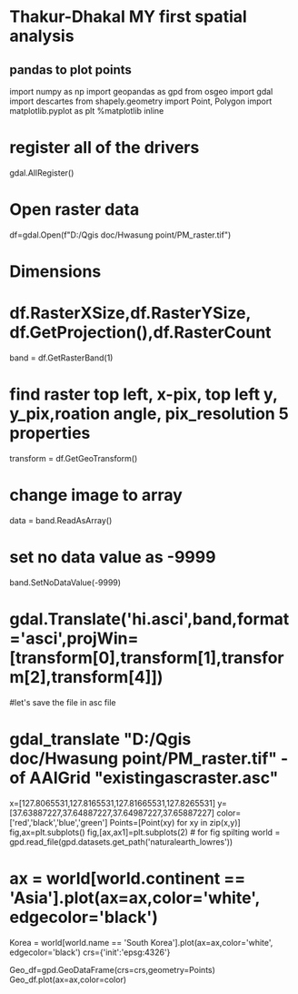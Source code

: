 # Thakur-Dhakal   MY first spatial analysis 
## pandas to plot points 
import numpy as np 
import geopandas as gpd
from osgeo import gdal
import descartes
from shapely.geometry import Point, Polygon
import matplotlib.pyplot as plt
%matplotlib inline
# register all of the drivers
gdal.AllRegister()
# Open raster data 
df=gdal.Open(f"D:/Qgis doc/Hwasung point/PM_raster.tif")
# Dimensions 
# df.RasterXSize,df.RasterYSize, df.GetProjection(),df.RasterCount
band = df.GetRasterBand(1)
#  find raster top left, x-pix, top left y, y_pix,roation angle, pix_resolution 5 properties
transform = df.GetGeoTransform()
# change image to array

data = band.ReadAsArray()
# set no data value as -9999
band.SetNoDataValue(-9999)
# gdal.Translate('hi.asci',band,format='asci',projWin=[transform[0],transform[1],transform[2],transform[4]])
#let's save the file in asc file 
# gdal_translate "D:/Qgis doc/Hwasung point/PM_raster.tif" -of AAIGrid "existingascraster.asc"

x=[127.8065531,127.8165531,127.81665531,127.8265531]
y=[37.63887227,37.64887227,37.64987227,37.65887227]
color=['red','black','blue','green']
Points=[Point(xy) for xy in zip(x,y)]
fig,ax=plt.subplots()
fig,[ax,ax1]=plt.subplots(2)  # for fig spilting
world = gpd.read_file(gpd.datasets.get_path('naturalearth_lowres'))
# ax = world[world.continent == 'Asia'].plot(ax=ax,color='white', edgecolor='black')
Korea = world[world.name == 'South Korea'].plot(ax=ax,color='white', edgecolor='black')
crs={'init':'epsg:4326'}

Geo_df=gpd.GeoDataFrame(crs=crs,geometry=Points)
Geo_df.plot(ax=ax,color=color)



